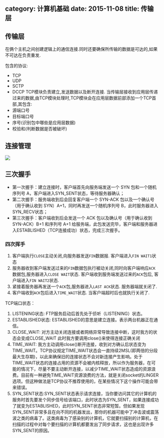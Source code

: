 category: 计算机基础
date: 2015-11-08
title: 传输层
---

##  传输层
在俩个主机之间创建逻辑上的通信连接.同时还要确保所传输的数据是可达的,如果不可达在负责重发.

包含的协议:
* TCP
* UDP
* SCTP
* DCCP
TCP模块负责建立,发送数据以及断开连接. 当传输层接收到应用层传递过来的数据,由TCP模块处理时,TCP模块会在应用层数据前部添加一个TCP首部,其包含:
* 源端口号
* 目标端口号
* 序号(识别包中哪些是应用层数据)
* 校验和(判断数据是否被破坏)

## 连接管理

![](https://raw.githubusercontent.com/wanggnim/blog-website/images/net/TCP_STATE2.jpg)
## 三次握手
* 第一次握手：建立连接时，客户端首先向服务端发送一个 SYN 包和一个随机序列号 A，客户端进入SYN_SENT状态，等待服务器确认；
* 第二次握手：服务端收到后会回复客户端一个 SYN-ACK 包以及一个确认号（用于确认收到 SYN）A+1，同时再发送一个随机序列号 B，此时服务器进入SYN_RECV状态；
* 第三次握手：客户端收到后会发送一个 ACK 包以及确认号（用于确认收到 SYN-ACK）B+1 和序列号 A+1 给服务端，此包发送完毕，客户端和服务器进入ESTABLISHED（TCP连接成功）状态，完成三次握手。

### 四次挥手
1. 客户端执行`CLOSE`主动关闭,向服务器发送`FIN`数据报. 客户端进入`FIN WAIT1`状态
2. 服务器收到客户端发送过来的`FIN`数据包执行被动关闭,同时向客户端响应`ACK`数据包,服务器进入`CLOSE WAIT`状态. 客户端收到服务端发送过来的`ACK`包后, 客户端进入`FIN WAIT2`状态.
3. 紧接着服务器再发送一个`ACK`包,服务器进入`LAST ACK`状态. 服务器端就关闭了.
4. 客户端收到`ACK`包后进入`TIME_WAIT`状态. 当客户端超时后也就执行关闭了.



TCP端口状态：
1. LISTENING状态: FTP服务启动后首先处于侦听（LISTENING）状态。
2. ESTABLISHED状态: ESTABLISHED的意思是建立连接。表示两台机器正在通信。
3. CLOSE_WAIT: 对方主动关闭连接或者网络异常导致连接中断，这时我方的状态会变成CLOSE_WAIT 此时我方要调用close()来使得连接正确关闭
4. TIME_WAIT: 我方主动调用close()断开连接，收到对方确认后状态变为TIME_WAIT。TCP协议规定TIME_WAIT状态会一直持续2MSL(即两倍的分段最大生存期)，以此来确保旧的连接状态不会对新连接产生影响。处于TIME_WAIT状态的连接占用的资源不会被内核释放，所以作为服务器，在可能的情况下，尽量不要主动断开连接，以减少TIME_WAIT状态造成的资源浪费。目前有一种避免TIME_WAIT资源浪费的方法，就是关闭socket的LINGER选项。但这种做法是TCP协议不推荐使用的，在某些情况下这个操作可能会带来错误。
5. SYN_SENT状态:SYN_SENT状态表示请求连接，当你要访问其它的计算机的服务时首先要发个同步信号给该端口，此时状态为SYN_SENT，如果连接成功了就变为ESTABLISHED，此时SYN_SENT状态非常短暂。但如果发现SYN_SENT非常多且在向不同的机器发出，那你的机器可能中了冲击波或震荡波之类的病毒了。这类病毒为了感染别的计算机，它就要扫描别的计算机，在扫描的过程中对每个要扫描的计算机都要发出了同步请求，这也是出现许多SYN_SENT的原因。


